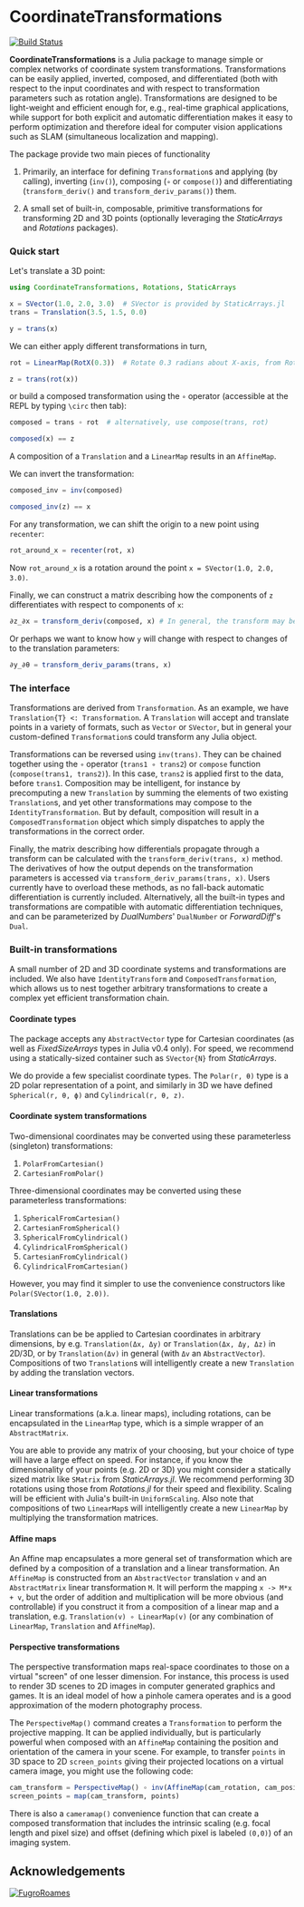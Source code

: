 # CoordinateTransformations

[![Build Status](https://github.com/JuliaGeometry/CoordinateTransformations.jl/workflows/CI/badge.svg)](https://github.com/JuliaGeometry/CoordinateTransformations.jl/actions?query=workflow%3ACI)

**CoordinateTransformations** is a Julia package to manage simple or complex
networks of coordinate system transformations. Transformations can be easily
applied, inverted, composed, and differentiated (both with respect to the
input coordinates and with respect to transformation parameters such as rotation
angle). Transformations are designed to be light-weight and efficient enough
for, e.g., real-time graphical applications, while support for both explicit
and automatic differentiation makes it easy to perform optimization and
therefore ideal for computer vision applications such as SLAM (simultaneous
localization and mapping).

The package provide two main pieces of functionality

1. Primarily, an interface for defining `Transformation`s and applying
   (by calling), inverting (`inv()`), composing (`∘` or `compose()`) and
   differentiating (`transform_deriv()` and `transform_deriv_params()`) them.

2. A small set of built-in, composable, primitive transformations for
   transforming 2D and 3D points (optionally leveraging the *StaticArrays*
   and *Rotations* packages).

### Quick start

Let's translate a 3D point:
```julia
using CoordinateTransformations, Rotations, StaticArrays

x = SVector(1.0, 2.0, 3.0)  # SVector is provided by StaticArrays.jl
trans = Translation(3.5, 1.5, 0.0)

y = trans(x)
```

We can either apply different transformations in turn,
```julia
rot = LinearMap(RotX(0.3))  # Rotate 0.3 radians about X-axis, from Rotations.jl

z = trans(rot(x))
```
or build a composed transformation using the `∘` operator (accessible at the
REPL by typing `\circ` then tab):
```julia
composed = trans ∘ rot  # alternatively, use compose(trans, rot)

composed(x) == z
```
A composition of a `Translation` and a `LinearMap` results in an `AffineMap`.

We can invert the transformation:
```julia
composed_inv = inv(composed)

composed_inv(z) == x
```

For any transformation, we can shift the origin to a new point using `recenter`:
```julia
rot_around_x = recenter(rot, x)
```
Now `rot_around_x` is a rotation around the point `x = SVector(1.0, 2.0, 3.0)`.


Finally, we can construct a matrix describing how the components of `z`
differentiates with respect to components of `x`:
```julia
∂z_∂x = transform_deriv(composed, x) # In general, the transform may be non-linear, and thus we require the value of x to compute the derivative
```

Or perhaps we want to know how `y` will change with respect to changes of
to the translation parameters:
```julia
∂y_∂θ = transform_deriv_params(trans, x)
```

### The interface

Transformations are derived from `Transformation`. As an example, we have
`Translation{T} <: Transformation`. A `Translation` will accept and translate
points in a variety of formats, such as `Vector` or `SVector`, but in general
your custom-defined `Transformation`s could transform any Julia object.

Transformations can be reversed using `inv(trans)`. They can be chained
together using the `∘` operator (`trans1 ∘ trans2`) or `compose` function (`compose(trans1, trans2)`).
In this case, `trans2` is applied first to the data, before `trans1`.
Composition may be intelligent, for instance by precomputing a new `Translation`
by summing the elements of two existing `Translation`s, and yet other
transformations may compose to the `IdentityTransformation`. But by default,
composition will result in a `ComposedTransformation` object which simply
dispatches to apply the transformations in the correct order.

Finally, the matrix describing how differentials propagate through a transform
can be calculated with the `transform_deriv(trans, x)` method. The derivatives
of how the output depends on the transformation parameters is accessed via
`transform_deriv_params(trans, x)`. Users currently have to overload these methods,
as no fall-back automatic differentiation is currently included. Alternatively,
all the built-in types and transformations are compatible with automatic differentiation
techniques, and can be parameterized by *DualNumbers*' `DualNumber` or *ForwardDiff*'s `Dual`.

### Built-in transformations

A small number of 2D and 3D coordinate systems and transformations are included.
We also have `IdentityTransform` and `ComposedTransformation`, which allows us
to nest together arbitrary transformations to create a complex yet efficient
transformation chain.

#### Coordinate types

The package accepts any `AbstractVector` type for Cartesian coordinates (as
well as *FixedSizeArrays* types in Julia v0.4 only). For speed, we recommend
using a statically-sized container such as `SVector{N}` from *StaticArrays*.

We do provide a few specialist coordinate types. The `Polar(r, θ)` type is a 2D
polar representation of a point, and similarly in 3D we have defined
`Spherical(r, θ, ϕ)` and `Cylindrical(r, θ, z)`.

#### Coordinate system transformations

Two-dimensional coordinates may be converted using these parameterless (singleton)
transformations:

1. `PolarFromCartesian()`
2. `CartesianFromPolar()`

Three-dimensional coordinates may be converted using these parameterless
transformations:

1. `SphericalFromCartesian()`
2. `CartesianFromSpherical()`
3. `SphericalFromCylindrical()`
4. `CylindricalFromSpherical()`
5. `CartesianFromCylindrical()`
6. `CylindricalFromCartesian()`

However, you may find it simpler to use the convenience constructors like
`Polar(SVector(1.0, 2.0))`.

#### Translations

Translations can be be applied to Cartesian coordinates in arbitrary dimensions,
by e.g. `Translation(Δx, Δy)` or `Translation(Δx, Δy, Δz)` in 2D/3D, or by
`Translation(Δv)` in general (with `Δv` an `AbstractVector`). Compositions of
two `Translation`s will intelligently create a new `Translation` by adding the
translation vectors.

#### Linear transformations

Linear transformations (a.k.a. linear maps), including rotations, can be
encapsulated in the `LinearMap` type, which is a simple wrapper of an
`AbstractMatrix`.

You are able to provide any matrix of your choosing, but your choice of type
will have a large effect on speed. For instance, if you know the dimensionality
of your points (e.g. 2D or 3D) you might consider a statically sized matrix
like `SMatrix` from *StaticArrays.jl*. We recommend performing 3D rotations
using those from *Rotations.jl* for their speed and flexibility. Scaling will
be efficient with Julia's built-in `UniformScaling`. Also note that compositions
of two `LinearMap`s will intelligently create a new `LinearMap` by multiplying
the transformation matrices.

#### Affine maps

An Affine map encapsulates a more general set of transformation which are
defined by a composition of a translation and a linear transformation. An
`AffineMap` is constructed from an `AbstractVector` translation `v` and an
`AbstractMatrix` linear transformation `M`. It will perform the mapping
`x -> M*x + v`, but the order of addition and multiplication will be more obvious
(and controllable) if you construct it from a composition of a linear map
and a translation, e.g. `Translation(v) ∘ LinearMap(v)` (or any combination of
`LinearMap`, `Translation` and `AffineMap`).

#### Perspective transformations

The perspective transformation maps real-space coordinates to those on a virtual
"screen" of one lesser dimension. For instance, this process is used to render
3D scenes to 2D images in computer generated graphics and games. It is an ideal
model of how a pinhole camera operates and is a good approximation of the modern
photography process.

The `PerspectiveMap()` command creates a `Transformation` to perform the
projective mapping. It can be applied individually, but is particularly
powerful when composed with an `AffineMap` containing the position and
orientation of the camera in your scene. For example, to transfer `points` in 3D
space to 2D `screen_points` giving their projected locations on a virtual camera
image, you might use the following code:

```julia
cam_transform = PerspectiveMap() ∘ inv(AffineMap(cam_rotation, cam_position))
screen_points = map(cam_transform, points)
```

There is also a `cameramap()` convenience function that can create a composed
transformation that includes the intrinsic scaling (e.g. focal length and pixel
size) and offset (defining which pixel is labeled `(0,0)`) of an imaging system.

## Acknowledgements

[![FugroRoames](https://avatars.githubusercontent.com/FugroRoames?s=150)](https://github.com/FugroRoames)

